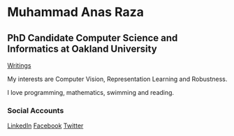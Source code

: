 # Muhammad Anas Raza

## PhD Candidate Computer Science and Informatics at Oakland University

[Writings](writings.md)


My interests are Computer Vision, Representation Learning and Robustness. 

I love programming, mathematics, swimming and reading. 

### Social Accounts 

[LinkedIn](https://linkedin.com/in/memanasraza) [Facebook](https://facebook.com/anas.init) [Twitter](https://twitter.com/anas_raza_m) 
